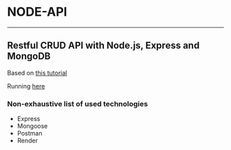 # NODE-API

---

## Restful CRUD API with Node.js, Express and MongoDB

Based on [this tutorial](https://www.youtube.com/watch?v=9OfL9H6AmhQ&list=PLzh1ZGkUsafW6VH_0BaHBuf1hVbccYlXN)

Running [here](https://node-api-gngl.onrender.com/products)


### Non-exhaustive list of used technologies
- Express
- Mongoose
- Postman
- Render
